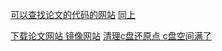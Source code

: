 [可以查找论文的代码的网站](https://paperswithcode.com)
[同上](https://www.semanticscholar.org/)

[下载论文网站   镜像网站](https://sci-hub.ee/)
[清理c盘还原点   c盘空间满了](http://www.xiaobaixitong.com/win10jiaocheng/40359.html)

